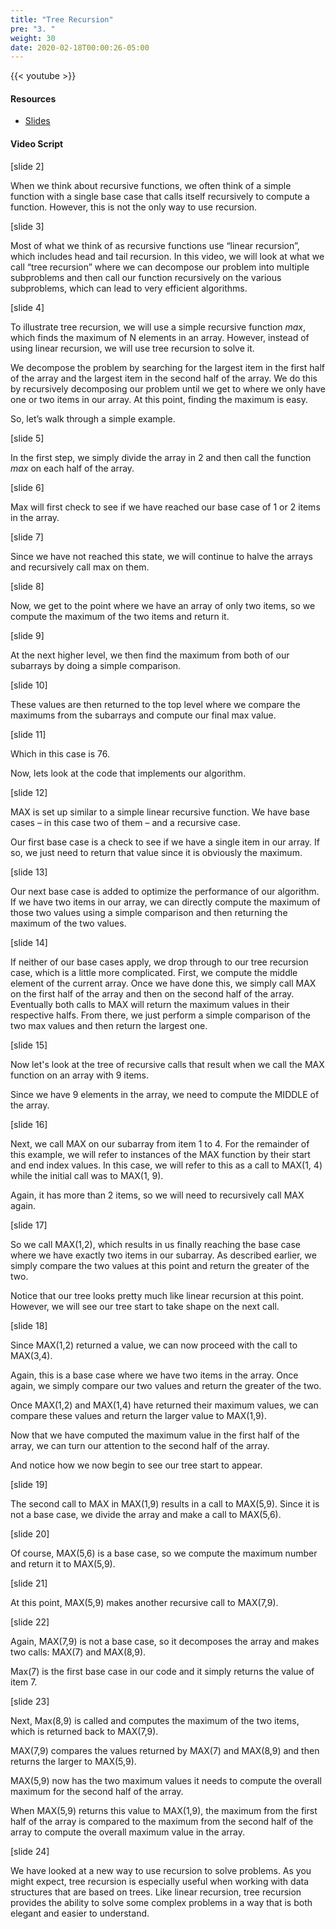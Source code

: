 ```yaml
---
title: "Tree Recursion"
pre: "3. "
weight: 30
date: 2020-02-18T00:00:26-05:00
---
```


{{< youtube  >}}

#### Resources

* [Slides](/3-cc310/06-recursion/03-tree-recursion-slides.pptx)

#### Video Script

[slide 2]

When we think about recursive functions, we often think of a simple function
with a single base case that calls itself recursively to compute a function.
However, this is not the only way to use recursion.

[slide 3]

Most of what we think of as recursive functions use “linear recursion”, which
includes head and tail recursion. In this video, we will look at what we call
“tree recursion” where we can decompose our problem into multiple subproblems
and then call our function recursively on the various subproblems, which can
lead to very efficient algorithms.

[slide 4]

To illustrate tree recursion, we will use a simple recursive function *max*,
which finds the maximum of N elements in an array. However, instead of using
linear recursion, we will use tree recursion to solve it.

We decompose the problem by searching for the largest item in the first half of
the array and the largest item in the second half of the array. We do this by
recursively decomposing our problem until we get to where we only have one or
two items in our array. At this point, finding the maximum is easy.

So, let’s walk through a simple example.

[slide 5]

In the first step, we simply divide the array in 2 and then call the function
*max* on each half of the array.

[slide 6]

Max will first check to see if we have reached our base case of 1 or 2 items in
the array.

[slide 7]

Since we have not reached this state, we will continue to halve the arrays and
recursively call max on them.

[slide 8]

Now, we get to the point where we have an array of only two items, so we compute
the maximum of the two items and return it.

[slide 9]

At the next higher level, we then find the maximum from both of our subarrays by
doing a simple comparison.

[slide 10]

These values are then returned to the top level where we compare the maximums
from the subarrays and compute our final max value.

[slide 11]

Which in this case is 76.

Now, lets look at the code that implements our algorithm.

[slide 12]

MAX is set up similar to a simple linear recursive function. We have base cases
– in this case two of them – and a recursive case.

Our first base case is a check to see if we have a single item in our array. If
so, we just need to return that value since it is obviously the maximum.

[slide 13]

Our next base case is added to optimize the performance of our algorithm. If we
have two items in our array, we can directly compute the maximum of those two
values using a simple comparison and then returning the maximum of the two
values.

[slide 14]

If neither of our base cases apply, we drop through to our tree recursion case,
which is a little more complicated. First, we compute the middle element of the
current array. Once we have done this, we simply call MAX on the first half of
the array and then on the second half of the array. Eventually both calls to MAX
will return the maximum values in their respective halfs. From there, we just
perform a simple comparison of the two max values and then return the largest
one.

[slide 15]

Now let's look at the tree of recursive calls that result when we call the MAX
function on an array with 9 items.

Since we have 9 elements in the array, we need to compute the MIDDLE of the
array.

[slide 16]

Next, we call MAX on our subarray from item 1 to 4. For the remainder of this
example, we will refer to instances of the MAX function by their start and end
index values. In this case, we will refer to this as a call to MAX(1, 4) while
the initial call was to MAX(1, 9).

Again, it has more than 2 items, so we will need to recursively call MAX again.

[slide 17]

So we call MAX(1,2), which results in us finally reaching the base case where we
have exactly two items in our subarray. As described earlier, we simply compare
the two values at this point and return the greater of the two.

Notice that our tree looks pretty much like linear recursion at this point.
However, we will see our tree start to take shape on the next call.

[slide 18]

Since MAX(1,2) returned a value, we can now proceed with the call to MAX(3,4).

Again, this is a base case where we have two items in the array. Once again, we
simply compare our two values and return the greater of the two.

Once MAX(1,2) and MAX(1,4) have returned their maximum values, we can compare
these values and return the larger value to MAX(1,9).

Now that we have computed the maximum value in the first half of the array, we
can turn our attention to the second half of the array.

And notice how we now begin to see our tree start to appear.

[slide 19]

The second call to MAX in MAX(1,9) results in a call to MAX(5,9). Since it is
not a base case, we divide the array and make a call to MAX(5,6).

[slide 20]

Of course, MAX(5,6) is a base case, so we compute the maximum number and return
it to MAX(5,9).

[slide 21]

At this point, MAX(5,9) makes another recursive call to MAX(7,9).

[slide 22]

Again, MAX(7,9) is not a base case, so it decomposes the array and makes two
calls: MAX(7) and MAX(8,9).

Max(7) is the first base case in our code and it simply returns the value of
item 7.

[slide 23]

Next, Max(8,9) is called and computes the maximum of the two items, which is
returned back to MAX(7,9).

MAX(7,9) compares the values returned by MAX(7) and MAX(8,9) and then returns
the larger to MAX(5,9).

MAX(5,9) now has the two maximum values it needs to compute the overall maximum
for the second half of the array.

When MAX(5,9) returns this value to MAX(1,9), the maximum from the first half of
the array is compared to the maximum from the second half of the array to
compute the overall maximum value in the array.

[slide 24]

We have looked at a new way to use recursion to solve problems. As you might
expect, tree recursion is especially useful when working with data structures
that are based on trees. Like linear recursion, tree recursion provides the
ability to solve some complex problems in a way that is both elegant and easier
to understand.
